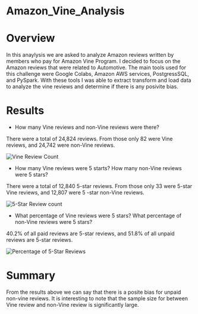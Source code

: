 # Amazon_Vine_Analysis

# Overview 

In this anaylysis we are asked to analyze Amazon reviews written by members who pay for Amazon Vine Program. I decided to focus on the Amazon reviews that were related to Automotive. The main tools used for this challenge were Google Colabs, Amazon AWS services, PostgressSQL, and PySpark. With these tools I was able to extract transform and load data to analyze the vine reviews and determine if there is any posivite bias. 

# Results

- How many Vine reviews and non-Vine reviews were there?

There were a total of 24,824 reviews. From those only 82 were Vine reviews, and 24,742 were non-Vine reviews. 

![Vine Review Count](https://user-images.githubusercontent.com/95899763/165024838-6b5a0f3b-4a46-4735-afd6-eac1122d184f.PNG)


- How many Vine reviews were 5 starts? How many non-Vine reviews were 5 stars?

There were a total of 12,840 5-star reviews. From those only 33 were 5-star Vine reviews, and 12,807 were 5 -star non-Vine reviews. 

![5-Star Review count](https://user-images.githubusercontent.com/95899763/165024882-218659c3-422e-471c-980a-3364581cd0d1.PNG)


- What percentage of Vine reviews were 5 stars? What percentage of non-Vine reviews were 5 stars?

40.2% of all paid reviews are 5-star reviews, and 51.8% of all unpaid reviews are 5-star reviews. 

![Percentage of 5-Star Reviews](https://user-images.githubusercontent.com/95899763/165024925-cda8611e-486d-4d91-b788-fa1b923ce6c2.PNG)


# Summary 

From the results above we can say that there is a posite bias for unpaid non-vine reviews. It is interesting to note that the sample size for between Vine review and non-Vine review is significantly large. 
